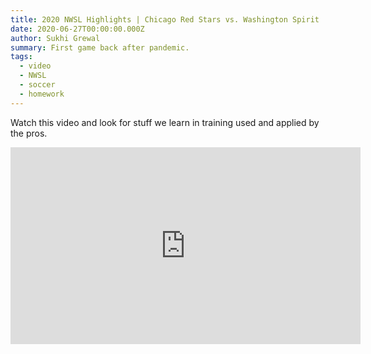 ```yaml
---
title: 2020 NWSL Highlights | Chicago Red Stars vs. Washington Spirit
date: 2020-06-27T00:00:00.000Z
author: Sukhi Grewal
summary: First game back after pandemic.
tags:
  - video
  - NWSL
  - soccer
  - homework
---
```


Watch this video and look for stuff we learn in training used and applied by the pros.

<iframe width="560" height="315" src="https://www.youtube.com/embed/j85Hl4txn2Q" frameborder="0" allow="accelerometer; autoplay; encrypted-media; gyroscope; picture-in-picture" allowfullscreen></iframe>
